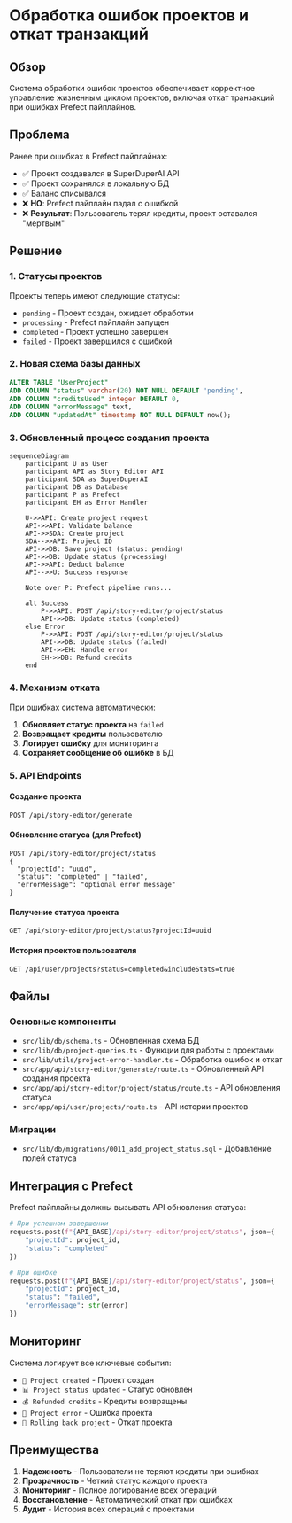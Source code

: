# Обработка ошибок проектов и откат транзакций

## Обзор

Система обработки ошибок проектов обеспечивает корректное управление жизненным циклом проектов, включая откат транзакций при ошибках Prefect пайплайнов.

## Проблема

Ранее при ошибках в Prefect пайплайнах:
- ✅ Проект создавался в SuperDuperAI API
- ✅ Проект сохранялся в локальную БД
- ✅ Баланс списывался
- ❌ **НО**: Prefect пайплайн падал с ошибкой
- ❌ **Результат**: Пользователь терял кредиты, проект оставался "мертвым"

## Решение

### 1. Статусы проектов

Проекты теперь имеют следующие статусы:

- `pending` - Проект создан, ожидает обработки
- `processing` - Prefect пайплайн запущен
- `completed` - Проект успешно завершен
- `failed` - Проект завершился с ошибкой

### 2. Новая схема базы данных

```sql
ALTER TABLE "UserProject" 
ADD COLUMN "status" varchar(20) NOT NULL DEFAULT 'pending',
ADD COLUMN "creditsUsed" integer DEFAULT 0,
ADD COLUMN "errorMessage" text,
ADD COLUMN "updatedAt" timestamp NOT NULL DEFAULT now();
```

### 3. Обновленный процесс создания проекта

```mermaid
sequenceDiagram
    participant U as User
    participant API as Story Editor API
    participant SDA as SuperDuperAI
    participant DB as Database
    participant P as Prefect
    participant EH as Error Handler

    U->>API: Create project request
    API->>API: Validate balance
    API->>SDA: Create project
    SDA-->>API: Project ID
    API->>DB: Save project (status: pending)
    API->>DB: Update status (processing)
    API->>API: Deduct balance
    API-->>U: Success response
    
    Note over P: Prefect pipeline runs...
    
    alt Success
        P->>API: POST /api/story-editor/project/status
        API->>DB: Update status (completed)
    else Error
        P->>API: POST /api/story-editor/project/status
        API->>DB: Update status (failed)
        API->>EH: Handle error
        EH->>DB: Refund credits
    end
```

### 4. Механизм отката

При ошибках система автоматически:

1. **Обновляет статус проекта** на `failed`
2. **Возвращает кредиты** пользователю
3. **Логирует ошибку** для мониторинга
4. **Сохраняет сообщение об ошибке** в БД

### 5. API Endpoints

#### Создание проекта
```
POST /api/story-editor/generate
```

#### Обновление статуса (для Prefect)
```
POST /api/story-editor/project/status
{
  "projectId": "uuid",
  "status": "completed" | "failed",
  "errorMessage": "optional error message"
}
```

#### Получение статуса проекта
```
GET /api/story-editor/project/status?projectId=uuid
```

#### История проектов пользователя
```
GET /api/user/projects?status=completed&includeStats=true
```

## Файлы

### Основные компоненты

- `src/lib/db/schema.ts` - Обновленная схема БД
- `src/lib/db/project-queries.ts` - Функции для работы с проектами
- `src/lib/utils/project-error-handler.ts` - Обработка ошибок и откат
- `src/app/api/story-editor/generate/route.ts` - Обновленный API создания проекта
- `src/app/api/story-editor/project/status/route.ts` - API обновления статуса
- `src/app/api/user/projects/route.ts` - API истории проектов

### Миграции

- `src/lib/db/migrations/0011_add_project_status.sql` - Добавление полей статуса

## Интеграция с Prefect

Prefect пайплайны должны вызывать API обновления статуса:

```python
# При успешном завершении
requests.post(f"{API_BASE}/api/story-editor/project/status", json={
    "projectId": project_id,
    "status": "completed"
})

# При ошибке
requests.post(f"{API_BASE}/api/story-editor/project/status", json={
    "projectId": project_id,
    "status": "failed",
    "errorMessage": str(error)
})
```

## Мониторинг

Система логирует все ключевые события:

- `💾 Project created` - Проект создан
- `📊 Project status updated` - Статус обновлен
- `💰 Refunded credits` - Кредиты возвращены
- `🚨 Project error` - Ошибка проекта
- `🔄 Rolling back project` - Откат проекта

## Преимущества

1. **Надежность** - Пользователи не теряют кредиты при ошибках
2. **Прозрачность** - Четкий статус каждого проекта
3. **Мониторинг** - Полное логирование всех операций
4. **Восстановление** - Автоматический откат при ошибках
5. **Аудит** - История всех операций с проектами






